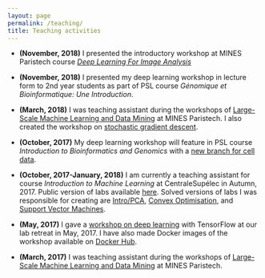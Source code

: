 ```yaml
---
layout: page
permalink: /teaching/
title: Teaching activities
---
```


* **(November, 2018)** I presented the introductory workshop at MINES Paristech course [*Deep Learning For Image Analysis*](https://github.com/ThomasWalter/DeepLearningForImageAnalysis)

* **(November, 2018)** I presented my deep learning workshop in lecture form to 2nd year students as part of PSL course *Génomique et Bioinformatique: Une Introduction*.

* **(March, 2018)** I was teaching assistant during the workshops of [Large-Scale Machine Learning and Data Mining](http://members.cbio.mines-paristech.fr/~jvert/svn/lsml/lsml18/) at MINES Paristech. I also created the workshop on [stochastic gradient descent](https://jcboyd.github.io/assets/lsml2018/stochastic_gradient_descent.html).

* **(October, 2017)** My deep learning workshop will feature in PSL course *Introduction to Bioinformatics and Genomics* with a [new branch for cell data](https://github.com/jcboyd/deep-learning-workshop/tree/cell-data).

* **(October, 2017-January, 2018)** I am currently a teaching assistant for course *Introduction to Machine Learning* at CentraleSupélec in Autumn, 2017. Public version of labs available [here](https://github.com/chagaz/ma2823_2017). Solved versions of labs I was responsible for creating are [Intro/PCA](/assets/ma2823_2017/Lab+1+2017-10-02++Principal+Components+Analysis.html), [Convex Optimisation](/assets/ma2823_2017/Lab+2+2017-10-06++Convex+optimization+in+Python.html), and [Support Vector Machines](/assets/ma2823_2017/Lab+8++2017-12-01++Support+vector+machines.html).

* **(May, 2017)** I gave a [workshop on deep learning](/assets/deep-learning-workshop/main.html) with TensorFlow at our lab retreat in May, 2017. I have also made Docker images of the workshop available on [Docker Hub](https://hub.docker.com/r/jcboyd/deep-learning-workshop/).

* **(March, 2017)** I was teaching assistant during the workshops of [Large-Scale Machine Learning and Data Mining](http://members.cbio.mines-paristech.fr/~jvert/svn/lsml/lsml17/) at MINES Paristech.
